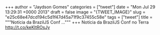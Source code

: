 
+++
author = "Jaydson Gomes"
categories = ["tweet"]
date = "Mon Jul 29 13:29:31 +0000 2013"
draft = false
image = "{TWEET_IMAGE}"
slug = "e25c68e47dcd194c5d1f47d45a71f9c37455c58e"
tags = ["tweet"]
title = """Notícia da BrazilJS Conf ..."""
+++
Notícia da BrazilJS Conf no Terra http://t.co/keKltROsJy
